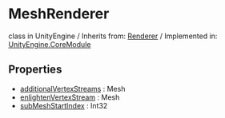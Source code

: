 # MeshRenderer
class in UnityEngine
 / Inherits from: <a href="https://docs.unity3d.com/6000.1/Documentation/ScriptReference/Renderer.html">Renderer</a> / Implemented in: <a href="https://docs.unity3d.com/6000.1/Documentation/ScriptReference/UnityEngine.CoreModule.html">UnityEngine.CoreModule</a>

## Properties
- <a href="https://docs.unity3d.com/6000.1/Documentation/ScriptReference/MeshRenderer-additionalVertexStreams.html">additionalVertexStreams</a> : Mesh
- <a href="https://docs.unity3d.com/6000.1/Documentation/ScriptReference/MeshRenderer-enlightenVertexStream.html">enlightenVertexStream</a> : Mesh
- <a href="https://docs.unity3d.com/6000.1/Documentation/ScriptReference/MeshRenderer-subMeshStartIndex.html">subMeshStartIndex</a> : Int32
